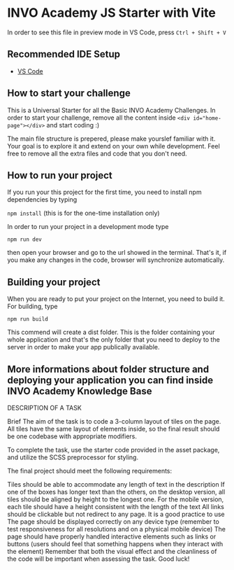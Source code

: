 # INVO Academy JS Starter with Vite

In order to see this file in preview mode in VS Code, press `Ctrl + Shift + V`

## Recommended IDE Setup

- [VS Code](https://code.visualstudio.com/)

## How to start your challenge

This is a Universal Starter for all the Basic INVO Academy Challenges. In order to start your challenge, remove all the content inside `<div id="home-page"></div>` and start coding :)

The main file structure is prepered, please make yourslef familiar with it. Your goal is to explore it and extend on your own while development. Feel free to remove all the extra files and code that you don't need.

## How to run your project

If you run your this project for the first time, you need to install npm dependencies by typing

`npm install` (this is for the one-time installation only)

In order to run your project in a development mode type

`npm run dev`

then open your browser and go to the url showed in the terminal. That's it, if you make any changes in the code, browser will synchronize automatically.

## Building your project

When you are ready to put your project on the Internet, you need to build it. For building, type

`npm run build`

This commend will create a dist folder. This is the folder containing your whole application and that's the only folder that you need to deploy to the server in order to make your app publically available.

## More informations about folder structure and deploying your application you can find inside INVO Academy Knowledge Base

DESCRIPTION OF A TASK

Brief
The aim of the task is to code a 3-column layout of tiles on the page. All tiles have the same layout of elements inside, so the final result should be one codebase with appropriate modifiers.

To complete the task, use the starter code provided in the asset package, and utilize the SCSS preprocessor for styling.

The final project should meet the following requirements:

Tiles should be able to accommodate any length of text in the description
If one of the boxes has longer text than the others, on the desktop version, all tiles should be aligned by height to the longest one. For the mobile version, each tile should have a height consistent with the length of the text
All links should be clickable but not redirect to any page. It is a good practice to use <a href='#'></a>
The page should be displayed correctly on any device type (remember to test responsiveness for all resolutions and on a physical mobile device)
The page should have properly handled interactive elements such as links or buttons (users should feel that something happens when they interact with the element)
Remember that both the visual effect and the cleanliness of the code will be important when assessing the task. Good luck!
